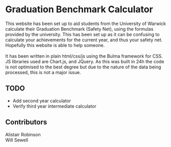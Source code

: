 # Graduation Benchmark Calculator
This website has been set up to aid students from the University of Warwick calculate their Graduation Benchmark (Safety Net), using the formulas provided by the university. This has been set up as it can be confusing to calculate your achievements for the current year, and thus your safety net. Hopefully this website is able to help someone.</br>
</br>
It has been written in plain html/css/js using the Bulma framework for CSS. JS libraries used are Chart.js, and JQuery. As this was built in 24h the code is not optimised to the best degree but due to the nature of the data being processed, this is not a major issue.

## TODO
- Add second year calculator
- Verify third year intermediate calculator
## Contributors
Alistair Robinson </br>
Will Sewell
